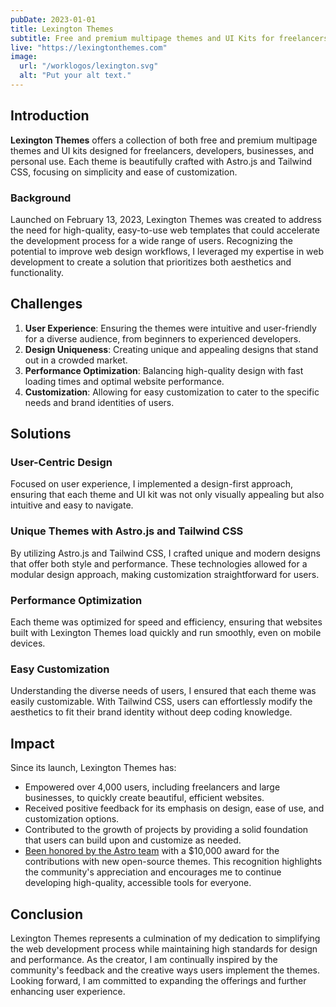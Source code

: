 ```yaml
---
pubDate: 2023-01-01
title: Lexington Themes
subtitle: Free and premium multipage themes and UI Kits for freelancers, developers, businesses, and personal use.
live: "https://lexingtonthemes.com"
image:
  url: "/worklogos/lexington.svg"
  alt: "Put your alt text."
---
```



## Introduction

**Lexington Themes** offers a collection of both free and premium multipage themes and UI kits designed for freelancers, developers, businesses, and personal use. Each theme is beautifully crafted with Astro.js and Tailwind CSS, focusing on simplicity and ease of customization.

### Background

Launched on February 13, 2023, Lexington Themes was created to address the need for high-quality, easy-to-use web templates that could accelerate the development process for a wide range of users. Recognizing the potential to improve web design workflows, I leveraged my expertise in web development to create a solution that prioritizes both aesthetics and functionality.

## Challenges

1. **User Experience**: Ensuring the themes were intuitive and user-friendly for a diverse audience, from beginners to experienced developers.
2. **Design Uniqueness**: Creating unique and appealing designs that stand out in a crowded market.
3. **Performance Optimization**: Balancing high-quality design with fast loading times and optimal website performance.
4. **Customization**: Allowing for easy customization to cater to the specific needs and brand identities of users.

## Solutions

### User-Centric Design

Focused on user experience, I implemented a design-first approach, ensuring that each theme and UI kit was not only visually appealing but also intuitive and easy to navigate.

### Unique Themes with Astro.js and Tailwind CSS

By utilizing Astro.js and Tailwind CSS, I crafted unique and modern designs that offer both style and performance. These technologies allowed for a modular design approach, making customization straightforward for users.

### Performance Optimization

Each theme was optimized for speed and efficiency, ensuring that websites built with Lexington Themes load quickly and run smoothly, even on mobile devices.

### Easy Customization

Understanding the diverse needs of users, I ensured that each theme was easily customizable. With Tailwind CSS, users can effortlessly modify the aesthetics to fit their brand identity without deep coding knowledge.

## Impact

Since its launch, Lexington Themes has:
- Empowered over 4,000 users, including freelancers and large businesses, to quickly create beautiful, efficient websites.
- Received positive feedback for its emphasis on design, ease of use, and customization options.
- Contributed to the growth of projects by providing a solid foundation that users can build upon and customize as needed.
- [Been honored by the Astro team](https://astro.build/blog/astro-ecosystem-fund/) with a $10,000 award for the contributions with new open-source themes. This recognition highlights the community's appreciation and encourages me to continue developing high-quality, accessible tools for everyone.


## Conclusion

Lexington Themes represents a culmination of my dedication to simplifying the web development process while maintaining high standards for design and performance. As the creator, I am continually inspired by the community's feedback and the creative ways users implement the themes. Looking forward, I am committed to expanding the offerings and further enhancing user experience.



